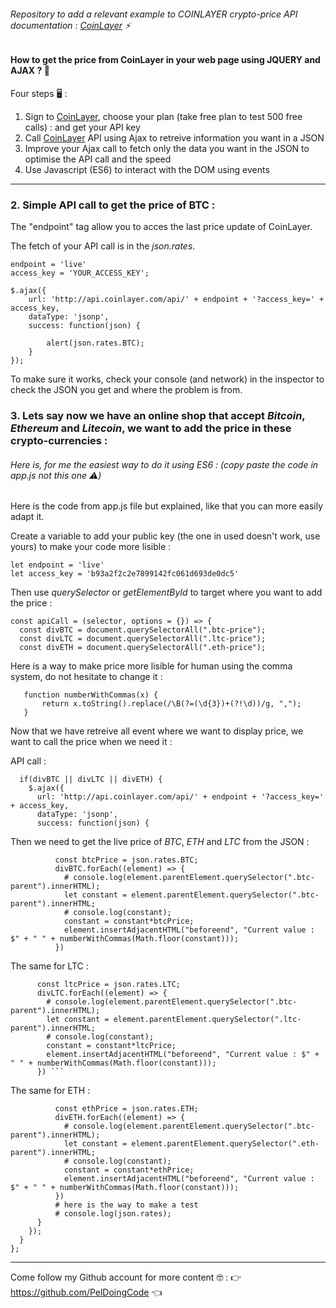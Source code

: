 ###### Repository to add a relevant example to COINLAYER crypto-price API documentation : [CoinLayer](https://coinlayer.com/) :zap:

#### How to get the price from CoinLayer in your web page using **JQUERY** and **AJAX** ? :dragon_face:

Four steps  :desktop_computer: : 

1. Sign to [CoinLayer](https://coinlayer.com/), choose your plan (take free plan to test 500 free calls) : and get your API key
2. Call [CoinLayer](https://coinlayer.com/) API using Ajax to retreive information you want in a JSON
3. Improve your Ajax call to fetch only the data you want in the JSON to optimise the API call and the speed
4. Use Javascript (ES6) to interact with the DOM using events

----------------------------------------------------------------------------------------------------------------------------

### 2. Simple API call to get the price of BTC :  

The "endpoint" tag allow you to acces the last price update of CoinLayer.

The fetch of your API call is in the _json.rates_.
```
endpoint = 'live'
access_key = 'YOUR_ACCESS_KEY';

$.ajax({
    url: 'http://api.coinlayer.com/api/' + endpoint + '?access_key=' + access_key,   
    dataType: 'jsonp',
    success: function(json) {

        alert(json.rates.BTC);  
    }
});
```

To make sure it works, check your console (and network) in the inspector to check the JSON you get and where the problem is from.


### 3. Lets say now we have an online shop that accept _Bitcoin_, _Ethereum_ and _Litecoin_, we want to add the price in these crypto-currencies : 

###### Here is, for me the easiest way to do it using ES6 : (copy paste the code in app.js not this one :warning:)

Here is the code from app.js file but explained, like that you can more easily adapt it.

Create a variable to add your public key (the one in used doesn't work, use yours) to make your code more lisible :
```
let endpoint = 'live'
let access_key = 'b93a2f2c2e7899142fc061d693de0dc5'
```


Then use _querySelector_ or _getElementById_ to target where you want to add the price : 

```
const apiCall = (selector, options = {}) => {
  const divBTC = document.querySelectorAll(".btc-price");
  const divLTC = document.querySelectorAll(".ltc-price");
  const divETH = document.querySelectorAll(".eth-price");
```

Here is a way to make price more lisible for human using the comma system, do not hesitate to change it : 
```
   function numberWithCommas(x) {
       return x.toString().replace(/\B(?=(\d{3})+(?!\d))/g, ",");
   }
```

Now that we have retreive all event where we want to display price, we want to call the price when we need it :

API call : 
```
  if(divBTC || divLTC || divETH) {
    $.ajax({
      url: 'http://api.coinlayer.com/api/' + endpoint + '?access_key=' + access_key,
      dataType: 'jsonp',
      success: function(json) {
```
Then we need to get the live price of _BTC_, _ETH_ and _LTC_ from the JSON :
```
          const btcPrice = json.rates.BTC;
          divBTC.forEach((element) => {
            # console.log(element.parentElement.querySelector(".btc-parent").innerHTML);
            let constant = element.parentElement.querySelector(".btc-parent").innerHTML;
            # console.log(constant);
            constant = constant*btcPrice;
            element.insertAdjacentHTML("beforeend", "Current value : $" + " " + numberWithCommas(Math.floor(constant)));
          })
```

The same for LTC :


          const ltcPrice = json.rates.LTC;
          divLTC.forEach((element) => {
            # console.log(element.parentElement.querySelector(".btc-parent").innerHTML);
            let constant = element.parentElement.querySelector(".ltc-parent").innerHTML;
            # console.log(constant);
            constant = constant*ltcPrice;
            element.insertAdjacentHTML("beforeend", "Current value : $" + " " + numberWithCommas(Math.floor(constant)));
          }) ```


The same for ETH :

```
          const ethPrice = json.rates.ETH;
          divETH.forEach((element) => {
            # console.log(element.parentElement.querySelector(".btc-parent").innerHTML);
            let constant = element.parentElement.querySelector(".eth-parent").innerHTML;
            # console.log(constant);
            constant = constant*ethPrice;
            element.insertAdjacentHTML("beforeend", "Current value : $" + " " + numberWithCommas(Math.floor(constant)));
          })
          # here is the way to make a test
          # console.log(json.rates);
      }
    });
  }
};
```
















-----------------------------------------------------------------------------------------------------------------------------

Come follow my Github account for more content :nerd_face: : :point_right: https://github.com/PelDoingCode :point_left: 	
